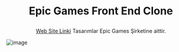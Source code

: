 # <p align="center">Epic Games Front End Clone</p>
<p align="center">
<a href="https://mhmtbsrglu0.github.io/epicgamesfrontenddemo/" style="text-align:center;" >Web Site Linki</a>
Tasarımlar Epic Games Şirketine aittir.
</p>

![image](https://user-images.githubusercontent.com/75476607/103308245-000b8d80-4a23-11eb-9ba7-a94649341c2e.png)

